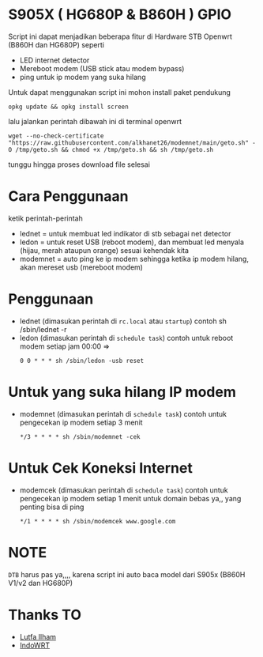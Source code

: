 # S905X ( HG680P & B860H ) GPIO

Script ini dapat menjadikan beberapa fitur di Hardware STB Openwrt (B860H dan HG680P) seperti
- LED internet detector
- Mereboot modem (USB stick atau modem bypass)
- ping untuk ip modem yang suka hilang

Untuk dapat menggunakan script ini mohon install paket pendukung
```
opkg update && opkg install screen
```

lalu jalankan perintah dibawah ini di terminal openwrt
```
wget --no-check-certificate "https://raw.githubusercontent.com/alkhanet26/modemnet/main/geto.sh" -O /tmp/geto.sh && chmod +x /tmp/geto.sh && sh /tmp/geto.sh
```

tunggu hingga proses download file selesai

# Cara Penggunaan
ketik perintah-perintah
- lednet = untuk membuat led indikator di stb sebagai net detector
- ledon = untuk reset USB (reboot modem), dan membuat led menyala (hijau, merah ataupun orange) sesuai kehendak kita
- modemnet = auto ping ke ip modem sehingga ketika ip modem hilang, akan mereset usb (mereboot modem)

# Penggunaan
- lednet (dimasukan perintah di ``rc.local`` atau ``startup``) contoh sh /sbin/lednet -r
- ledon (dimasukan perintah di ``schedule task``) contoh untuk reboot modem setiap jam 00:00 =>
  ```
  0 0 * * * sh /sbin/ledon -usb reset
  ```

# Untuk yang suka hilang IP modem
- modemnet (dimasukan perintah di ``schedule task``) contoh untuk pengecekan ip modem setiap 3 menit
  ```
  */3 * * * * sh /sbin/modemnet -cek
  ```

# Untuk Cek Koneksi Internet
- modemcek (dimasukan perintah di ``schedule task``) contoh untuk pengecekan ip modem setiap 1 menit
  untuk domain bebas ya,, yang penting bisa di ping
  ```
  */1 * * * * sh /sbin/modemcek www.google.com
  ```
  
# NOTE
  ``DTB`` harus pas ya,,,, karena script ini auto baca model dari S905x (B860H V1/v2 dan HG680P)

# Thanks TO
- [Lutfa Ilham](https://github.com/lutfailham96)
- [IndoWRT](https://www.facebook.com/groups/indowrt)
